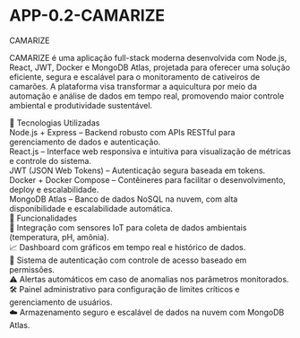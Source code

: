 # APP-0.2-CAMARIZE
CAMARIZE

CAMARIZE é uma aplicação full-stack moderna desenvolvida com Node.js, React, JWT, Docker e MongoDB Atlas, projetada para oferecer uma solução eficiente, segura e escalável para o monitoramento de cativeiros de camarões. A plataforma visa transformar a aquicultura por meio da automação e análise de dados em tempo real, promovendo maior controle ambiental e produtividade sustentável.

🚀 Tecnologias Utilizadas <br>
Node.js + Express – Backend robusto com APIs RESTful para gerenciamento de dados e autenticação.<br>
React.js – Interface web responsiva e intuitiva para visualização de métricas e controle do sistema.<br>
JWT (JSON Web Tokens) – Autenticação segura baseada em tokens.<br>
Docker + Docker Compose – Contêineres para facilitar o desenvolvimento, deploy e escalabilidade.<br>
MongoDB Atlas – Banco de dados NoSQL na nuvem, com alta disponibilidade e escalabilidade automática.<br>
🌊 Funcionalidades<br>
📡 Integração com sensores IoT para coleta de dados ambientais (temperatura, pH, amônia).<br>
📈 Dashboard com gráficos em tempo real e histórico de dados.<br>
🔐 Sistema de autenticação com controle de acesso baseado em permissões.<br>
⚠️ Alertas automáticos em caso de anomalias nos parâmetros monitorados.<br>
🛠️ Painel administrativo para configuração de limites críticos e gerenciamento de usuários.<br>
☁️ Armazenamento seguro e escalável de dados na nuvem com MongoDB Atlas.
